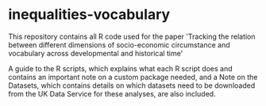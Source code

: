 # inequalities-vocabulary

This repository contains all R code used for the paper 'Tracking the relation between different dimensions of socio-economic circumstance and vocabulary across developmental and historical time'

A guide to the R scripts, which explains what each R script does and contains an important note on a custom package needed, and a Note on the Datasets, which contains details on which datasets need to be downloaded from the UK Data Service for these analyses, are also included. 

